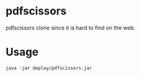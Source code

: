 # pdfscissors
pdfscissors clone since it is hard to find on the web.

# Usage
```java -jar deploy/pdfscissors.jar```
